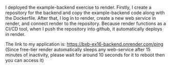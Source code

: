 I deployed the example-backend exercise to render. Firstly, I create a repository for the backend and copy the example-backend code along with the Dockerfile. After that, I log in to render, create a new web service in render, and connect render to the repository. Because render functions as a CI/CD tool, when I push the repository into github, it automatically deploys in render.

The link to my application is: https://bxb-ex16-backend.onrender.com/ping (Since free-tier render automatically sleeps any web-service after 15 minutes of inactivity, please wait for around 10 seconds for it to reboot then you can access it)
